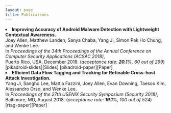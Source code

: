 ```yaml
---
layout: page
title: Publications
---
```

<li style="display: list-item;">
    <b>Improving Accuracy of Android Malware Detection with Lightweight Contextual Awareness.</b><br/>
    Joey Allen, Matthew Landen, Sanya Chaba, Yang Ji, Simon Pak Ho Chung, and Wenke Lee.<br/>
    In <i>Proceedings of the 34th Proceedings of the Annual Conference on Computer Security Applications (ACSAC 2018)</i>,<br/>
    Puerto Rico, USA, December 2018. (<i>acceptance rate: <b>20.1</b>%, 60 out of 299</i>)
    <span class='meta'>
    </span>
</li>
[pikadroid-slides][Slides] [pikadroid-paper][Paper]

<li style="display: list-item;">
    <b>Efficient Data Flow Tagging and Tracking for Refinable Cross-host Attack Investigation.</b><br/>
    Yang Ji, Sangho Lee, Mattia Fazzini, Joey Allen, Evan Downing, Taesoo Kim, Alessandro Orso, and Wenke Lee.<br/>
    In <i>Proceedings of the 27th USENIX Security Symposium (Security 2018)</i>,<br/>
    Baltimore, MD, August 2018. (<i>acceptance rate: <b>19.1</b>%, 100 out of 524</i>)
    <span class='meta'>
    </span>
</li>
[rtag-paper][Paper]


[pikadroid-slides]: ../pdfs/pikadroid-slides.pdf 
[pikadroid-paper]: ../pdfs/pikadroid-paper.pdf
[rtag-paper]: ../pdfs/rtag-paper.pdf
[rtag-slides]: ../pdfs/rtag-slides.pdf
